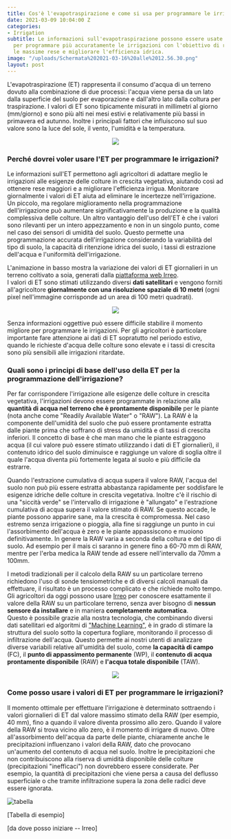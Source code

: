 ```yaml
---
title: Cos'è l'evapotraspirazione e come si usa per programmare le irrigazioni?
date: 2021-03-09 10:04:00 Z
categories:
- Irrigation
subtitle: Le informazioni sull'evapotraspirazione possono essere usate dagli agricoltori
  per programmare più accuratamente le irrigazioni con l'obiettivo di raggiungere
  le massime rese e migliorare l'efficienza idrica.
image: "/uploads/Schermata%202021-03-16%20alle%2012.56.30.png"
layout: post
---
```


L'evapotraspirazione (ET) rappresenta il consumo d'acqua di un terreno dovuto alla combinazione di due processi: l'acqua viene persa da un lato dalla superficie del suolo per evaporazione e dall'altro lato dalla coltura per traspirazione. I valori di ET sono tipicamente misurati in millimetri al giorno (mm/giorno) e sono più alti nei mesi estivi e relativamente più bassi in primavera ed autunno. Inoltre i principali fattori che influiscono sul suo valore sono la luce del sole, il vento, l'umidità e la temperatura.

<p align="center">
<img src="/uploads/Schermata%202021-03-09%20alle%2011.57.16.png">
</p>

### Perché dovrei voler usare l'ET per programmare le irrigazioni?
Le informazioni sull'ET permettono agli agricoltori di adattare meglio le irrigazioni alle esigenze delle colture in crescita vegetativa, aiutando così ad ottenere rese maggiori e a migliorare l'efficienza irrigua. Monitorare giornalmente i valori di ET aiuta ad eliminare le incertezze nell'irrigazione. Un piccolo, ma regolare miglioramento nella programmazione dell'irrigazione può aumentare significativamente la produzione e la qualità complessiva delle colture.
Un altro vantaggio dell'uso dell'ET è che i valori sono rilevanti per un intero appezzamento e non in un singolo punto, come nel caso dei sensori di umidità del suolo. Questo permette una programmazione accurata dell'irrigazione considerando la variabilità del tipo di suolo, la capacità di ritenzione idrica del suolo, i tassi di estrazione dell'acqua e l'uniformità dell'irrigazione.

L'animazione in basso mostra la variazione dei valori di ET giornalieri in un terreno coltivato a soia, generati dalla [piattaforma web Irreo](https://irreo.nodriver.ai).  
I valori di ET sono stimati utilizzando diversi **dati satellitari** e vengono forniti all'agricoltore **giornalmente con una risoluzione spaziale di 10 metri** (ogni pixel nell'immagine corrisponde ad un area di 100 metri quadrati).

<p align="center">
<img src="/uploads/gif2.gif">
</p>

Senza informazioni oggettive può essere difficile stabilire il momento migliore per programmare le irrigazioni. Per gli agricoltori è particolare importante fare attenzione ai dati di ET sopratutto nel periodo estivo, quando le richieste d'acqua delle colture sono elevate e i tassi di crescita sono più sensibili alle irrigazioni ritardate.

### Quali sono i principi di base dell'uso della ET per la programmazione dell'irrigazione?

Per far corrispondere l'irrigazione alle esigenze delle colture in crescita vegetativa, l'irrigazioni devono essere programmate in relazione alla **quantità di acqua nel terreno che è prontamente disponibile** per le piante (nota anche come "Readily Available Water" o "RAW").
La RAW è la componente dell'umidità del suolo che può essere prontamente estratta dalle piante prima che soffrano di stress da umidità e di tassi di crescita inferiori.
Il concetto di base è che man mano che le piante estraggono acqua (il cui valore può essere stimato utilizzando i dati di ET giornalieri), il contenuto idrico del suolo diminuisce e raggiunge un valore di soglia oltre il quale l'acqua diventa più fortemente legata al suolo e più difficile da estrarre. 

Quando l'estrazione cumulativa di acqua supera il valore RAW, l'acqua del suolo non può più essere estratta abbastanza rapidamente per soddisfare le esigenze idriche delle colture in crescita vegetativa. Inoltre c'è il rischio di una "siccità verde" se l'intervallo di irrigazione è "allungato" e l'estrazione cumulativa di acqua supera il valore stimato di RAW. Se questo accade, le piante possono apparire sane, ma la crescita è compromessa. Nel caso estremo senza irrigazione o pioggia, alla fine si raggiunge un punto in cui l'assorbimento dell'acqua è zero e le piante appassiscono e muoiono definitivamente.
In genere la RAW varia a seconda della coltura e del tipo di suolo. Ad esempio per il mais ci saranno in genere fino a 60-70 mm di RAW, mentre per l'erba medica la RAW tende ad essere nell'intervallo da 70mm a 100mm.

I metodi tradizionali per il calcolo della RAW su un particolare terreno richiedono l'uso di sonde tensiometriche e di diversi calcoli manuali da effettuare, il risultato è un processo complicato e che richiede molto tempo.
Gli agricoltori da oggi possono usare [Irreo](https://irreo.nodriver.ai) per conoscere esattamente il valore della RAW su un particolare terreno, senza aver bisogno di **nessun sensore da installare** e in maniera **completamente automatica**.  
Questo è possibile grazie alla nostra tecnologia, che combinando diversi dati satellitari ed algoritmi di ["Machine Learning"](https://it.wikipedia.org/wiki/Apprendimento_automatico), è in grado di stimare la struttura del suolo sotto la copertura fogliare, monitorando il processo di infiltrazione dell'acqua. Questo permette ai nostri utenti di analizzare diverse variabili relative all'umidità del suolo, come **la capacità di campo** (FC), il **punto di appassimento permanente** (WP), il **contenuto di acqua prontamente disponibile** (RAW) e **l'acqua totale disponibile** (TAW).

<p align="center">
<img src="/uploads/Schermata%202021-03-17%20alle%2011.45.53.png">
</p>

### Come posso usare i valori di ET per programmare le irrigazioni?
Il momento ottimale per effettuare l'irrigazione è determinato sottraendo i valori giornalieri di ET dal valore massimo stimato della RAW (per esempio, 40 mm), fino a quando il valore diventa prossimo allo zero. Quando il valore della RAW  si trova vicino allo zero, è il momento di irrigare di nuovo. 
Oltre all'assorbimento dell'acqua da parte delle piante, chiaramente anche le precipitazioni influenzano i valori della RAW, dato che provocano un'aumento del contenuto di acqua nel suolo. Inoltre le precipitazioni che non contribuiscono alla riserva di umidità disponibile delle colture (precipitazioni "inefficaci") non dovrebbero essere considerate. Per esempio, la quantità di precipitazioni che viene persa a causa del deflusso superficiale o che tramite infiltrazione supera la zona delle radici deve essere ignorata.

![tabella](/uploads/Schermata%202021-03-17%20alle%2015.02.15.png)

[Tabella di esempio]

[da dove posso iniziare -- Irreo]